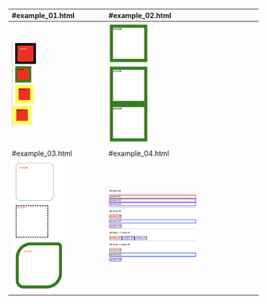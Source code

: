| #example_01.html                  |#example_02.html                  |
| :------------------- | :------------------- |
| <img  src="./assets/O1.png" width = "30%"> | <img  src="./assets/O2.png" width = "30%">|
| #example_03.html                  |#example_04.html                  |
| <img  src="./assets/O3.png" width = "60%"> | <img  src="./assets/O4.png" width = "60%">|
